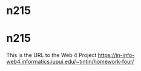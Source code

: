 # n215
 
# n215

This is the URL to the Web 4 Project
https://in-info-web4.informatics.iupui.edu/~tintin/homework-four/
